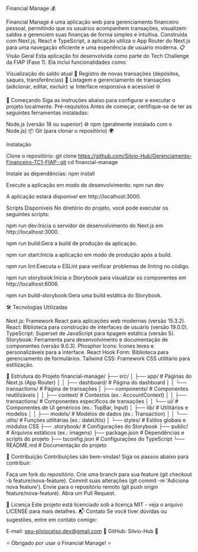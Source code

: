 Financial Manage 💰

Financial Manage é uma aplicação web para gerenciamento financeiro pessoal, permitindo que os usuários acompanhem transações, visualizem saldos e gerenciem suas finanças de forma simples e intuitiva. Construída com Next.js, React e TypeScript, a aplicação utiliza o App Router do Next.js para uma navegação eficiente e uma experiência de usuário moderna.
📋 Visão Geral
Esta aplicação foi desenvolvida como parte do Tech Challenge da FIAP (Fase 1). Ela inclui funcionalidades como:

Visualização do saldo atual 🏦
Registro de novas transações (depósitos, saques, transferências) 📝
Listagem e gerenciamento de transações (adicionar, editar, excluir) 📊
Interface responsiva e acessível 🌐

🚀 Começando
Siga as instruções abaixo para configurar e executar o projeto localmente.
Pré-requisitos
Antes de começar, certifique-se de ter as seguintes ferramentas instaladas:

Node.js (versão 18 ou superior) ⚙️
npm (geralmente instalado com o Node.js) 📦
Git (para clonar o repositório) 🌍

Instalação

Clone o repositório:
git clone https://github.com/Silvio-Hub/Gerenciamento-Financeiro-TC1-FIAP-.git
cd financial-manage

Instale as dependências:
npm install

Execute a aplicação em modo de desenvolvimento:
npm run dev

A aplicação estará disponível em http://localhost:3000.

Scripts Disponíveis
No diretório do projeto, você pode executar os seguintes scripts:

npm run dev:Inicia o servidor de desenvolvimento do Next.js em http://localhost:3000.

npm run build:Gera a build de produção da aplicação.

npm run start:Inicia a aplicação em modo de produção após a build.

npm run lint:Executa o ESLint para verificar problemas de linting no código.

npm run storybook:Inicia o Storybook para visualizar os componentes em http://localhost:6006.

npm run build-storybook:Gera uma build estática do Storybook.

🛠️ Tecnologias Utilizadas

Next.js: Framework React para aplicações web modernas (versão 15.3.2).
React: Biblioteca para construção de interfaces de usuário (versão 19.0.0).
TypeScript: Superset de JavaScript para tipagem estática (versão 5).
Storybook: Ferramenta para desenvolvimento e documentação de componentes (versão 9.0.3).
Phosphor Icons: Ícones leves e personalizáveis para a interface.
React Hook Form: Biblioteca para gerenciamento de formulários.
Tailwind CSS: Framework CSS utilitário para estilização.

📂 Estrutura do Projeto
financial-manage/
├── src/
│ ├── app/ # Páginas do Next.js (App Router)
│ │ ├── dashboard/ # Página do dashboard
│ │ └── transactions/ # Página de transações
│ ├── components/ # Componentes reutilizáveis
│ │ ├── context/ # Contextos (ex.: AccountContext)
│ │ ├── transactions/ # Componentes específicos de transações
│ │ └── ui/ # Componentes de UI genéricos (ex.: TopBar, Input)
│ ├── lib/ # Utilitários e modelos
│ │ ├── models/ # Modelos de dados (ex.: Transaction)
│ │ └── utils/ # Funções utilitárias (ex.: dateUtils)
│ └── styles/ # Estilos globais e módulos CSS
├── .storybook/ # Configurações do Storybook
├── public/ # Arquivos estáticos (ex.: imagens)
├── package.json # Dependências e scripts do projeto
├── tsconfig.json # Configurações do TypeScript
└── README.md # Documentação do projeto

🤝 Contribuição
Contribuições são bem-vindas! Siga os passos abaixo para contribuir:

Faça um fork do repositório.
Crie uma branch para sua feature (git checkout -b feature/nova-feature).
Commit suas alterações (git commit -m 'Adiciona nova feature').
Envie para o repositório remoto (git push origin feature/nova-feature).
Abra um Pull Request.

📜 Licença
Este projeto está licenciado sob a licença MIT - veja o arquivo LICENSE para mais detalhes.
📬 Contato
Se você tiver dúvidas ou sugestões, entre em contato comigo:

E-mail: seu-silviocelso.dev@gmail.com 📧
GitHub: Silvio-Hub 🌟

⭐ Obrigado por usar o Financial Manage! ⭐
